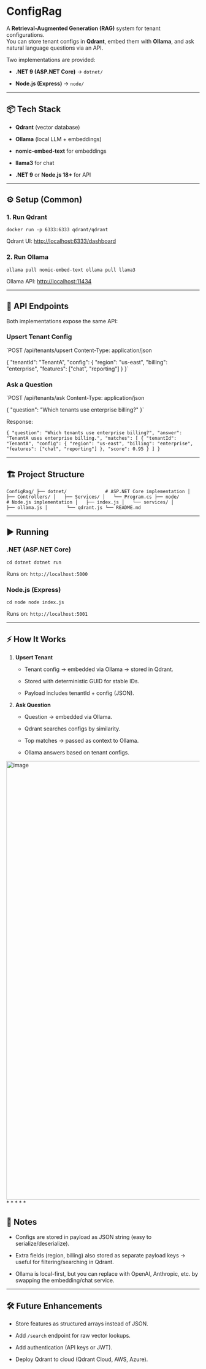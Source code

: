 ConfigRag
=========

A **Retrieval-Augmented Generation (RAG)** system for tenant configurations.\
You can store tenant configs in **Qdrant**, embed them with **Ollama**, and ask natural language questions via an API.

Two implementations are provided:

-   **.NET 9 (ASP.NET Core)** → `dotnet/`

-   **Node.js (Express)** → `node/`

* * * * *

📦 Tech Stack
-------------

-   **Qdrant** (vector database)

-   **Ollama** (local LLM + embeddings)

-   **nomic-embed-text** for embeddings

-   **llama3** for chat

-   **.NET 9** or **Node.js 18+** for API

* * * * *

⚙️ Setup (Common)
-----------------

### 1\. Run Qdrant

`docker run -p 6333:6333 qdrant/qdrant`

Qdrant UI: <http://localhost:6333/dashboard>

### 2\. Run Ollama

`ollama pull nomic-embed-text
ollama pull llama3`

Ollama API: <http://localhost:11434>

* * * * *



🚀 API Endpoints
----------------

Both implementations expose the same API:

### **Upsert Tenant Config**

`POST /api/tenants/upsert
Content-Type: application/json

{
  "tenantId": "TenantA",
  "config": {
    "region": "us-east",
    "billing": "enterprise",
    "features": ["chat", "reporting"]
  }
}`

### **Ask a Question**

`POST /api/tenants/ask
Content-Type: application/json

{
  "question": "Which tenants use enterprise billing?"
}`

Response:

`{
  "question": "Which tenants use enterprise billing?",
  "answer": "TenantA uses enterprise billing.",
  "matches": [
    {
      "tenantId": "TenantA",
      "config": {
        "region": "us-east",
        "billing": "enterprise",
        "features": ["chat", "reporting"]
      },
      "score": 0.95
    }
  ]
}`

* * * * *

🏗 Project Structure
--------------------

`ConfigRag/
├── dotnet/              # ASP.NET Core implementation
│   ├── Controllers/
│   ├── Services/
│   └── Program.cs
├── node/                # Node.js implementation
│   ├── index.js
│   └── services/
│       ├── ollama.js
│       └── qdrant.js
└── README.md`

* * * * *

▶️ Running
----------

### .NET (ASP.NET Core)

`cd dotnet
dotnet run`

Runs on: `http://localhost:5000`

### Node.js (Express)

`cd node
node index.js`

Runs on: `http://localhost:5001`

* * * * *

⚡ How It Works
--------------

1.  **Upsert Tenant**

    -   Tenant config → embedded via Ollama → stored in Qdrant.

    -   Stored with deterministic GUID for stable IDs.

    -   Payload includes tenantId + config (JSON).

2.  **Ask Question**

    -   Question → embedded via Ollama.

    -   Qdrant searches configs by similarity.

    -   Top matches → passed as context to Ollama.

    -   Ollama answers based on tenant configs.


<img width="2148" height="1144" alt="image" src="https://github.com/user-attachments/assets/eb96a373-9af3-48a7-a017-5fd81279ba6c" />
* * * * *

🔧 Notes
--------

-   Configs are stored in payload as JSON string (easy to serialize/deserialize).

-   Extra fields (region, billing) also stored as separate payload keys → useful for filtering/searching in Qdrant.

-   Ollama is local-first, but you can replace with OpenAI, Anthropic, etc. by swapping the embedding/chat service.

* * * * *

🛠️ Future Enhancements
-----------------------

-   Store features as structured arrays instead of JSON.

-   Add `/search` endpoint for raw vector lookups.

-   Add authentication (API keys or JWT).

-   Deploy Qdrant to cloud (Qdrant Cloud, AWS, Azure).
